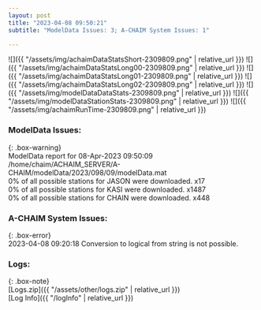 ```yaml
---
layout: post
title: "2023-04-08 09:50:21"
subtitle: "ModelData Issues: 3; A-CHAIM System Issues: 1"

---
```


![]({{ "/assets/img/achaimDataStatsShort-2309809.png" | relative_url }})
![]({{ "/assets/img/achaimDataStatsLong00-2309809.png" | relative_url }})
![]({{ "/assets/img/achaimDataStatsLong01-2309809.png" | relative_url }})
![]({{ "/assets/img/achaimDataStatsLong02-2309809.png" | relative_url }})
![]({{ "/assets/img/modelDataDataStats-2309809.png" | relative_url }})
![]({{ "/assets/img/modelDataStationStats-2309809.png" | relative_url }})
![]({{ "/assets/img/achaimRunTime-2309809.png" | relative_url }})


### ModelData Issues:  
  
{: .box-warning}  
 ModelData report for 08-Apr-2023 09:50:09   
 /home/chaim/ACHAIM_SERVER/A-CHAIM/modelData/2023/098/09/modelData.mat   
 0% of all possible stations for JASON were downloaded. x17   
 0% of all possible stations for KASI were downloaded. x1487   
 0% of all possible stations for CHAIN were downloaded. x448   
  
### A-CHAIM System Issues:  
  
{: .box-error}  
2023-04-08 09:20:18 Conversion to logical from string is not possible.  

### Logs:  
  
{: .box-note}  
[Logs.zip]({{ "/assets/other/logs.zip" | relative_url }})  
[Log Info]({{ "/logInfo" | relative_url }})  

